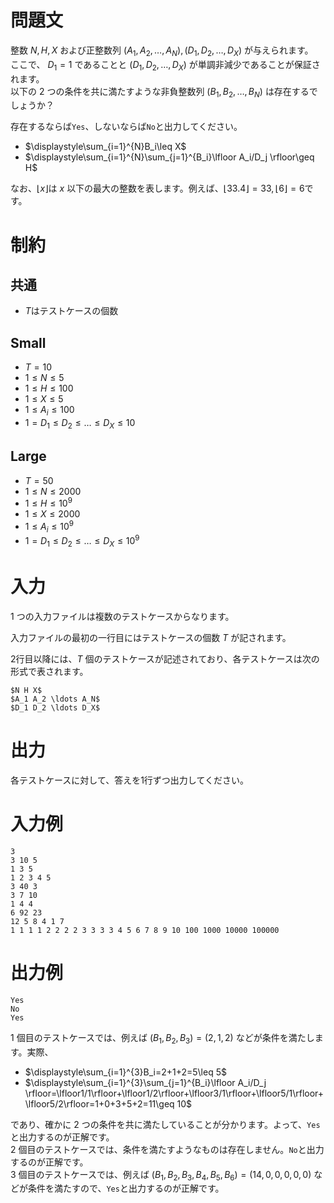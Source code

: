 # 問題文

整数 $N,H,X$ および正整数列 $(A_1,A_2,\ldots,A_N),(D_1,D_2,\ldots,D_X)$ が与えられます。   
ここで、 $D_1=1$ であることと $(D_1,D_2,\ldots,D_X)$ が単調非減少であることが保証されます。  
以下の $2$ つの条件を共に満たすような非負整数列 $(B_1,B_2,\ldots,B_N)$ は存在するでしょうか？  

存在するならば`Yes`、しないならば`No`と出力してください。  
* $\displaystyle\sum_{i=1}^{N}B_i\leq X$
* $\displaystyle\sum_{i=1}^{N}\sum_{j=1}^{B_i}\lfloor A_i/D_j \rfloor\geq H$  
  
  
なお、$\lfloor x \rfloor$は $x$ 以下の最大の整数を表します。例えば、$\lfloor 33.4 \rfloor=33,\lfloor 6 \rfloor=6$です。 


# 制約
## 共通
* $T$はテストケースの個数


## Small
* $T=10$
* $1\leq N\leq 5$
* $1\leq H\leq 100$
* $1\leq X\leq 5$
* $1\leq A_i\leq 100$
* $1=D_1\leq D_2\leq \ldots\leq D_X \leq10$

## Large
* $T=50$
* $1\leq N\leq 2000$
* $1\leq H\leq 10^9$
* $1\leq X\leq 2000$
* $1\leq A_i\leq 10^9$
* $1=D_1\leq D_2\leq \ldots\leq D_X \leq10^9$


# 入力
1 つの入力ファイルは複数のテストケースからなります。

入力ファイルの最初の一行目にはテストケースの個数 $T$ が記されます。

2行目以降には、$T$ 個のテストケースが記述されており、各テストケースは次の形式で表されます。


```
$N H X$
$A_1 A_2 \ldots A_N$
$D_1 D_2 \ldots D_X$

```

# 出力
各テストケースに対して、答えを1行ずつ出力してください。

# 入力例
```
3
3 10 5
1 3 5
1 2 3 4 5
3 40 3
3 7 10
1 4 4
6 92 23
12 5 8 4 1 7
1 1 1 1 2 2 2 2 3 3 3 3 4 5 6 7 8 9 10 100 1000 10000 100000
```

# 出力例
```
Yes
No
Yes
```
 $1$ 個目のテストケースでは、例えば $(B_1,B_2,B_3)=(2,1,2)$ などが条件を満たします。実際、  
* $\displaystyle\sum_{i=1}^{3}B_i=2+1+2=5\leq 5$
* $\displaystyle\sum_{i=1}^{3}\sum_{j=1}^{B_i}\lfloor A_i/D_j \rfloor=\lfloor1/1\rfloor+\lfloor1/2\rfloor+\lfloor3/1\rfloor+\lfloor5/1\rfloor+\lfloor5/2\rfloor=1+0+3+5+2=11\geq 10$  
  
であり、確かに $2$ つの条件を共に満たしていることが分かります。よって、`Yes`と出力するのが正解です。  
 $2$ 個目のテストケースでは、条件を満たすようなものは存在しません。`No`と出力するのが正解です。  
 $3$ 個目のテストケースでは、例えば $(B_1,B_2,B_3,B_4,B_5,B_6)=(14,0,0,0,0,0)$ などが条件を満たすので、`Yes`と出力するのが正解です。
